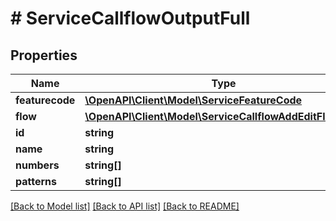 # # ServiceCallflowOutputFull

## Properties

Name | Type | Description | Notes
------------ | ------------- | ------------- | -------------
**featurecode** | [**\OpenAPI\Client\Model\ServiceFeatureCode**](ServiceFeatureCode.md) |  | [optional]
**flow** | [**\OpenAPI\Client\Model\ServiceCallflowAddEditFlowData**](ServiceCallflowAddEditFlowData.md) |  |
**id** | **string** |  | [optional]
**name** | **string** |  | [optional]
**numbers** | **string[]** |  |
**patterns** | **string[]** |  |

[[Back to Model list]](../../README.md#models) [[Back to API list]](../../README.md#endpoints) [[Back to README]](../../README.md)
